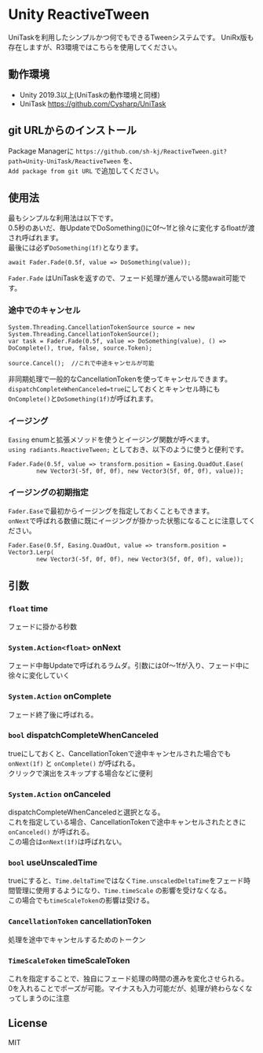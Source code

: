 # Unity ReactiveTween

UniTaskを利用したシンプルかつ何でもできるTweenシステムです。
UniRx版も存在しますが、R3環境ではこちらを使用してください。

## 動作環境

- Unity 2019.3以上(UniTaskの動作環境と同様)
- UniTask https://github.com/Cysharp/UniTask

## git URLからのインストール

Package Managerに `https://github.com/sh-kj/ReactiveTween.git?path=Unity-UniTask/ReactiveTween` を、  
`Add package from git URL` で追加してください。

## 使用法

最もシンプルな利用法は以下です。  
0.5秒のあいだ、毎UpdateでDoSomething()に0f～1fと徐々に変化するfloatが渡され呼ばれます。  
最後には必ず`DoSomething(1f)`となります。
```
await Fader.Fade(0.5f, value => DoSomething(value));
```
`Fader.Fade` はUniTaskを返すので、フェード処理が進んでいる間await可能です。

### 途中でのキャンセル

```
System.Threading.CancellationTokenSource source = new System.Threading.CancellationTokenSource();
var task = Fader.Fade(0.5f, value => DoSomething(value), () => DoComplete(), true, false, source.Token);

source.Cancel();  //これで中途キャンセルが可能
```
非同期処理で一般的なCancellationTokenを使ってキャンセルできます。  
`dispatchCompleteWhenCanceled=true`にしておくとキャンセル時にも`OnComplete()`と`DoSomething(1f)`が呼ばれます。

### イージング

`Easing` enumと拡張メソッドを使うとイージング関数が呼べます。  
`using radiants.ReactiveTween;` としておき、以下のように使うと便利です。

```
Fader.Fade(0.5f, value => transform.position = Easing.QuadOut.Ease(
		new Vector3(-5f, 0f, 0f), new Vector3(5f, 0f, 0f), value));
```

### イージングの初期指定

`Fader.Ease`で最初からイージングを指定しておくこともできます。  
`onNext`で呼ばれる数値に既にイージングが掛かった状態になることに注意してください。

```
Fader.Ease(0.5f, Easing.QuadOut, value => transform.position = Vector3.Lerp(
		new Vector3(-5f, 0f, 0f), new Vector3(5f, 0f, 0f), value));
```

## 引数

### `float` time

フェードに掛かる秒数

### `System.Action<float>` onNext

フェード中毎Updateで呼ばれるラムダ。引数には0f～1fが入り、フェード中に徐々に変化していく

### `System.Action` onComplete

フェード終了後に呼ばれる。

### `bool` dispatchCompleteWhenCanceled

trueにしておくと、CancellationTokenで途中キャンセルされた場合でも `onNext(1f)` と `onComplete()` が呼ばれる。  
クリックで演出をスキップする場合などに便利

### `System.Action` onCanceled

dispatchCompleteWhenCanceledと選択となる。  
これを指定している場合、CancellationTokenで途中キャンセルされたときに `onCanceled()` が呼ばれる。  
この場合は`onNext(1f)`は呼ばれない。

### `bool` useUnscaledTime

trueにすると、`Time.deltaTime`ではなく`Time.unscaledDeltaTime`をフェード時間管理に使用するようになり、`Time.timeScale` の影響を受けなくなる。  
この場合でも`timeScaleToken`の影響は受ける。

### `CancellationToken` cancellationToken

処理を途中でキャンセルするためのトークン

### `TimeScaleToken` timeScaleToken

これを指定することで、独自にフェード処理の時間の進みを変化させられる。  
0を入れることでポーズが可能。マイナスも入力可能だが、処理が終わらなくなってしまうのに注意


## License

MIT